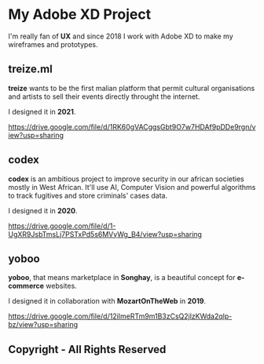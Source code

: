 # My Adobe XD Project
I'm really fan of **UX** and since 2018 I work with Adobe XD to make my wireframes and prototypes.

## treize.ml
**treize** wants to be the first malian platform that permit cultural organisations and artists to sell their events directly throught the internet.

I designed it in **2021**.

https://drive.google.com/file/d/1RK60gVACggsGbt9O7w7HDAf9pDDe9rgn/view?usp=sharing

## codex
**codex** is an ambitious project to improve security in our african societies mostly in West African.
It'll use AI, Computer Vision and powerful algorithms to track fugitives and store criminals' cases data.

I designed it in **2020**.

https://drive.google.com/file/d/1-UgXR9JsbTmsLj7PSTxPd5s6MVyWg_B4/view?usp=sharing

## yoboo
**yoboo**, that means marketplace in **Songhay**, is a beautiful concept for **e-commerce** websites.

I designed it in collaboration with **MozartOnTheWeb** in **2019**.

https://drive.google.com/file/d/12iImeRTm9m1B3zCsQ2jlzKWda2qlp-bz/view?usp=sharing


## Copyright - All Rights Reserved
